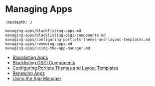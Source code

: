 # Managing Apps

```{toctree}
:maxdepth: 3

managing-apps/blacklisting-apps.md
managing-apps/blacklisting-osgi-components.md
managing-apps/configuring-portlets-themes-and-layout-templates.md
managing-apps/renewing-apps.md
managing-apps/using-the-app-manager.md
```

* [Blacklisting Apps](./managing-apps/blacklisting-apps.md)
* [Blacklisting OSGi Components](./managing-apps/blacklisting-osgi-components.md)
* [Configuring Portlets Themes and Layout Templates](./managing-apps/configuring-portlets-themes-and-layout-templates.md)
* [Renewing Apps](./managing-apps/renewing-apps.md)
* [Using the App Manager](./managing-apps/using-the-app-manager.md)